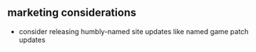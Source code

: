 ## marketing considerations
- consider releasing humbly-named site updates like named game patch updates
